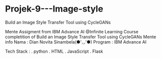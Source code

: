 # Projek-9---Image-style
Build an Image Style Transfer Tool using CycleGANs


Mente Assigment from IBM Advance AI @Infinite Learning Course completition of Build an Image Style Transfer Tool using CycleGANs 
Mente info
Nama : Dian Novita Sinambela(●'◡'●)
Program : IBM Advance AI

Tech Stack : . python . HTML . JavaScript . Flask
